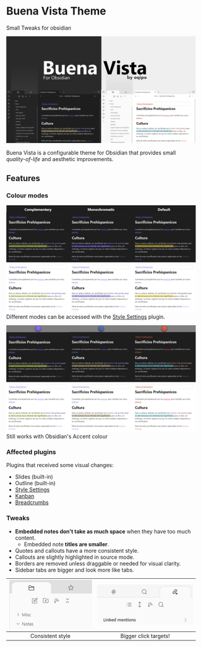 # Buena Vista Theme
Small Tweaks for obsidian

![Buena Vista Theme banner image](./img/main.png)

Buena Vista is a configurable theme for Obsidian that provides small _quality-of-life_ and aesthetic improvements.

## Features

### Colour modes

![Buena Vista Theme's colour modes](./img/color-modes.png)
Different modes can be accessed with the [Style Settings](https://github.com/mgmeyers/obsidian-style-settings) plugin.

![Different accent colours in Buena Vista Theme](./img/accent-color.png)
Still works with Obsidian's Accent colour

### Affected plugins

Plugins that received some visual changes:

- Slides (built-in)
- Outline (built-in)
- [Style Settings](https://github.com/mgmeyers/obsidian-style-settings)
- [Kanban](https://github.com/mgmeyers/obsidian-kanban)
- [Breadcrumbs](https://github.com/SkepticMystic/breadcrumbs)

### Tweaks

- **Embedded notes don't take as much space** when they have too much content.
    - Embedded note **titles are smaller**.
- Quotes and callouts have a more consistent style.
- Callouts are slightly highlighted in source mode.
- Borders are removed unless draggable or needed for visual clarity.
- Sidebar tabs are bigger and look more like tabs.

|![Tabs](./img/tabs1.png)|![More tabs](./img/tabs2.png)|
| :---: | :---: |
|Consistent style|Bigger click targets!|
